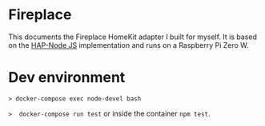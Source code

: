 # Fireplace #

This documents the Fireplace HomeKit adapter I built for myself. It is based on the [HAP-Node JS](https://github.com/KhaosT/HAP-NodeJS) implementation and runs on a Raspberry Pi Zero W.

# Dev environment

`> docker-compose exec node-devel bash`

`>  docker-compose run test` or inside the container `npm test`.